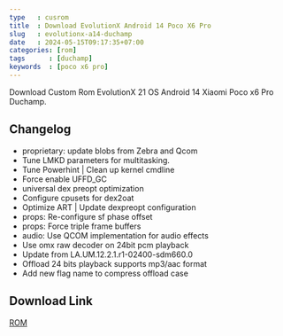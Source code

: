```yaml
---
type   : cusrom
title  : Download EvolutionX Android 14 Poco X6 Pro
slug   : evolutionx-a14-duchamp
date   : 2024-05-15T09:17:35+07:00
categories: [rom]
tags      : [duchamp]
keywords  : [poco x6 pro]
---
```


Download Custom Rom EvolutionX 21 OS Android 14 Xiaomi Poco x6 Pro Duchamp.

## Changelog
- proprietary: update blobs from Zebra and Qcom
- Tune LMKD parameters for multitasking.
- Tune Powerhint | Clean up kernel cmdline
- Force enable UFFD_GC
- universal dex preopt optimization
- Configure cpusets for dex2oat
- Optimize ART | Update dexpreopt configuration
- props: Re-configure sf phase offset
- props: Force triple frame buffers
- audio: Use QCOM implementation for audio effects
- Use omx raw decoder on 24bit pcm playback
- Update from LA.UM.12.2.1.r1-02400-sdm660.0
- Offload 24 bits playback supports mp3/aac format
- Add new flag name to compress offload case


## Download Link
[ROM](/)

